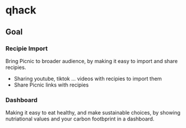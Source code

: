 # qhack

## Goal




### Recipie Import

Bring Picnic to broader audience, by making it easy to import and share recipies.

- Sharing youtube, tiktok ... videos with recipies to import them
- Share Picnic links with recipies


### Dashboard

Making it easy to eat healthy, and make sustainable choices,
by showing nutriational values and your carbon footbprint in a dashboard.
